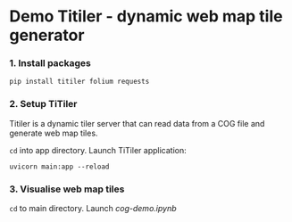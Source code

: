 # Demo Titiler - dynamic web map tile generator


### 1. Install packages

```
pip install titiler folium requests

```

### 2. Setup TiTiler 

Titiler is a dynamic tiler server that can read data from a COG file and generate web map tiles.

`cd` into app directory. Launch TiTiler application:

```
uvicorn main:app --reload
```

### 3. Visualise web map tiles

`cd` to main directory. Launch *cog-demo.ipynb*